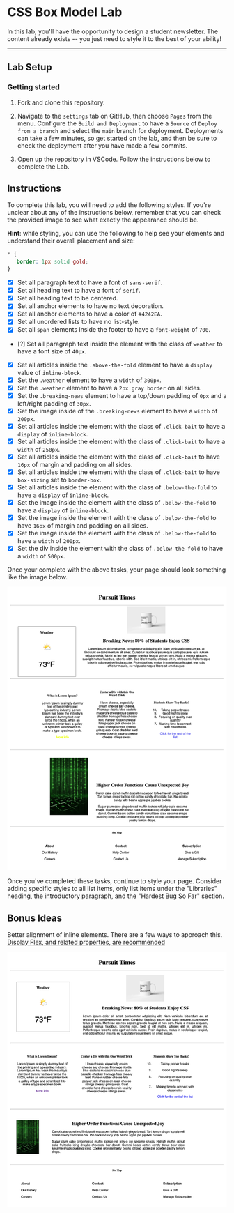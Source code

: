 # CSS Box Model Lab

In this lab, you'll have the opportunity to design a student newsletter. The content already exists -- you just need to style it to the best of your ability!

---

## Lab Setup

### Getting started

1. Fork and clone this repository.

1. Navigate to the `settings` tab on GitHub, then choose `Pages` from the menu. Configure the `Build and Deployment` to have a `Source` of `Deploy from a branch` and select the `main` branch for deployment. Deployments can take a few minutes, so get started on the lab, and then be sure to check the deployment after you have made a few commits.

1. Open up the repository in VSCode. Follow the instructions below to complete the Lab.

## Instructions

To complete this lab, you will need to add the following styles. If you're unclear about any of the instructions below, remember that you can check the provided image to see what exactly the appearance should be.

**Hint**: while styling, you can use the following to help see your elements and understand their overall placement and size:

```CSS
* {
   border: 1px solid gold;
}
```

- [X] Set all paragraph text to have a font of `sans-serif`.
- [X] Set all heading text to have a font of `serif`.
- [X] Set all heading text to be centered.
- [X] Set all anchor elements to have no text decoration.
- [X] Set all anchor elements to have a color of `#4242EA`.
- [X] Set all unordered lists to have no list-style.
- [X] Set all `span` elements inside the footer to have a `font-weight` of `700`.
- [?] Set all paragraph text inside the element with the class of `weather` to have a font size of `40px`.
- [X] Set all articles inside the `.above-the-fold` element to have a `display` value of `inline-block`.
- [X] Set the `.weather` element to have a `width` of `300px`.
- [X] Set the `.weather` element to have a `2px gray border` on all sides.
- [X] Set the `.breaking-news` element to have a top/down padding of `0px` and a left/right padding of `30px`.
- [X] Set the image inside of the `.breaking-news` element to have a `width` of `200px`.
- [X] Set all articles inside the element with the class of `.click-bait` to have a `display` of `inline-block`.
- [X] Set all articles inside the element with the class of `.click-bait` to have a `width` of `250px`.
- [X] Set all articles inside the element with the class of `.click-bait` to have `16px` of margin and padding on all sides.
- [X] Set all articles inside the element with the class of `.click-bait` to have `box-sizing` set to `border-box`.
- [X] Set all articles inside the element with the class of `.below-the-fold` to have a `display` of `inline-block`.
- [X] Set the image inside the element with the class of `.below-the-fold` to have a `display` of `inline-block`.
- [X] Set the image inside the element with the class of `.below-the-fold` to have `16px` of margin and padding on all sides.
- [X] Set the image inside the element with the class of `.below-the-fold` to have a `width` of `200px`.
- [X] Set the div inside the element with the class of `.below-the-fold` to have a `width` of `500px`.

Once your complete with the above tasks, your page should look something like the image below.

![Completed lab image.](./assets/basic-example-completed.png)

Once you've completed these tasks, continue to style your page. Consider adding specific styles to all list items, only list items under the "Libraries" heading, the introductory paragraph, and the "Hardest Bug So Far" section.

## Bonus Ideas

Better alignment of inline elements. There are a few ways to approach this. [Display Flex, and related properties, are recommended](https://css-tricks.com/snippets/css/a-guide-to-flexbox/)

![](./assets/bonus-example-completed.png)
